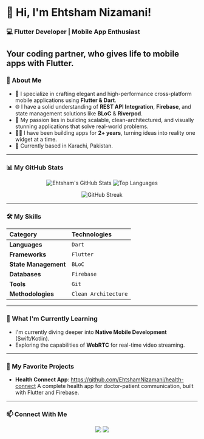 # 👋 Hi, I'm Ehtsham Nizamani!

### 💻 Flutter Developer | Mobile App Enthusiast 
Your coding partner, who gives life to mobile apps with Flutter.
---

### 🚀 About Me
- 📱 I specialize in crafting elegant and high-performance cross-platform mobile applications using **Flutter & Dart**.
- 🌐 I have a solid understanding of **REST API Integration**, **Firebase**, and state management solutions like **BLoC** & **Riverpod**.
- 🎯 My passion lies in building scalable, clean-architectured, and visually stunning applications that solve real-world problems.
- 👨‍💻 I have been building apps for **2+ years**, turning ideas into reality one widget at a time.
- 📍 Currently based in Karachi, Pakistan.

---

### 📊 My GitHub Stats
<p align="center">
  <img src="https://github-readme-stats.vercel.app/api?username=EhtshamNizamani&show_icons=true&theme=radical&count_private=true" alt="Ehtsham's GitHub Stats" />
  <img src="https://github-readme-stats.vercel.app/api/top-langs/?username=EhtshamNizamani&layout=compact&theme=radical" alt="Top Languages" />
</p>
<p align="center">
  <img src="https://streak-stats.demolab.com/?user=EhtshamNizamani&theme=radical" alt="GitHub Streak" />
</p>

---

### 🛠 My Skills
| Category | Technologies |
| :--- | :--- |
| **Languages** | `Dart` | `Python` | `JavaScript` |
| **Frameworks** | `Flutter` | `Node.js` | `Express.js` |
| **State Management** | `BLoC` | `Riverpod` | `Provider` |
| **Databases** | `Firebase` | `Firestore` | `SQL` |
| **Tools** | `Git` | `GitHub` | `VS Code` | `Android Studio` |
| **Methodologies** | `Clean Architecture` | `MVC` | `REST API` |

---

### 🌱 What I'm Currently Learning
- I'm currently diving deeper into **Native Mobile Development** (Swift/Kotlin).
- Exploring the capabilities of **WebRTC** for real-time video streaming.
---

### 💼 My Favorite Projects
- **Health Connect App**: https://github.com/EhtshamNizamani/health-connect A complete health app for doctor-patient communication, built with Flutter and Firebase.

---

### 📫 Connect With Me
<p align="center">
<a href="https://www.linkedin.com/in/ehtsham-nizamani/" target="_blank"><img src="https://img.shields.io/badge/LinkedIn-0077B5?style=for-the-badge&logo=linkedin&logoColor=white" /></a>
<a href="mailto:ehtshamnizamani89@gmail.com"><img src="https://img.shields.io/badge/Email-D14836?style=for-the-badge&logo=gmail&logoColor=white" /></a>
</p>
